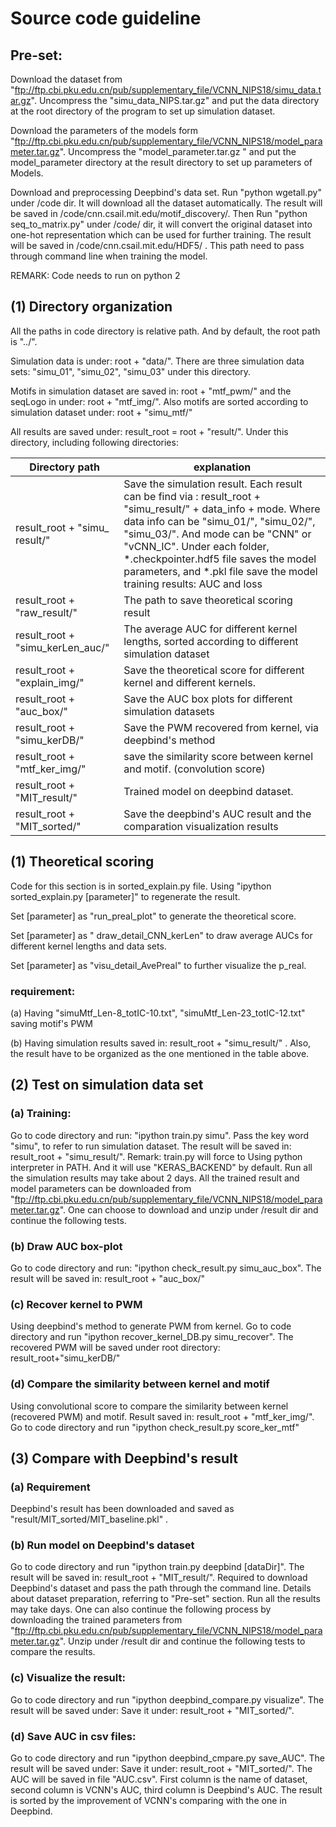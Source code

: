 # Source code guideline

## Pre-set:
Download the dataset from "ftp://ftp.cbi.pku.edu.cn/pub/supplementary_file/VCNN_NIPS18/simu_data.tar.gz".
Uncompress the "simu_data_NIPS.tar.gz" and put the data directory at the root directory of the program to set up simulation dataset.

Download the parameters of the models form "ftp://ftp.cbi.pku.edu.cn/pub/supplementary_file/VCNN_NIPS18/model_parameter.tar.gz".
Uncompress the "model_parameter.tar.gz " and put the model_parameter directory at the result directory to set up parameters of Models.

Download and preprocessing Deepbind's data set. Run "python wgetall.py" under /code dir. It will download all the dataset automatically. The result will be saved in /code/cnn.csail.mit.edu/motif_discovery/.  Then Run "python seq_to_matrix.py" under /code/ dir, it will convert the original dataset into one-hot representation which can be used for further training. The result will be saved in /code/cnn.csail.mit.edu/HDF5/ . This path need to pass through command line when training the model.

REMARK: Code needs to run on python 2

## (1) Directory organization

All the paths in code directory is relative path. And by default, the root path is "../".

Simulation data is under: root + "data/". There are three simulation data sets: "simu_01", "simu_02", "simu_03" under this directory.  

Motifs in simulation dataset are saved in: root + "mtf_pwm/" and the seqLogo in under: root + "mtf_img/". Also motifs are sorted according to simulation dataset under: root + "simu_mtf/"

All results are saved under: result_root =  root + "result/". Under this directory, including following directories:

| Directory path                   | explanation                              |
| -------------------------------- | ---------------------------------------- |
| result_root + "simu_  result/"   | Save the simulation result. Each result can be find via : result_root + "simu_result/" + data_info + mode. Where data info can be "simu_01/", "simu_02/", "simu_03/". And mode can be "CNN" or "vCNN_IC". Under each folder, *.checkpointer.hdf5  file saves the model parameters, and *.pkl file save the model training results: AUC and loss |
| result_root + "raw_result/"      | The path to save theoretical scoring result |
| result_root + "simu_kerLen_auc/" | The average AUC for different kernel lengths, sorted according to different simulation dataset |
| result_root + "explain_img/"     | Save the theoretical score for different kernel and different kernels. |
| result_root + "auc_box/"         | Save the AUC box plots for different simulation datasets |
| result_root + "simu_kerDB/"      | Save the PWM recovered from kernel, via deepbind's  method |
| result_root + "mtf_ker_img/"     | save the similarity score between kernel and motif. (convolution score) |
| result_root +  "MIT_result/"     | Trained model on deepbind dataset.       |
| result_root +  "MIT_sorted/"     | Save the deepbind's AUC result and the comparation visualization results |

## (1) Theoretical scoring

Code for this section is in sorted_explain.py file. Using "ipython sorted_explain.py [parameter]" to regenerate the result.

Set [parameter] as "run_preal_plot"  to generate the theoretical score. 

Set [parameter] as " draw_detail_CNN_kerLen" to draw average AUCs for different kernel lengths and data sets.

Set [parameter] as  "visu_detail_AvePreal" to further visualize the p_real. 

### requirement:

(a) Having "simuMtf_Len-8_totIC-10.txt", "simuMtf_Len-23_totIC-12.txt" saving motif's PWM

(b) Having simulation results saved in: result_root + "simu_result/" .  Also, the result have to be organized as the one mentioned in the table above.

## (2) Test on simulation data set

### (a) Training:

Go to code directory and run: "ipython train.py  simu". Pass the key word "simu", to refer to run simulation dataset. The result will be saved in:  result_root + "simu_result/". Remark: train.py will force to Using python interpreter in PATH. And it will use "KERAS_BACKEND" by default. Run all the simulation results may take about 2 days. All the trained result and model parameters can be downloaded from "ftp://ftp.cbi.pku.edu.cn/pub/supplementary_file/VCNN_NIPS18/model_parameter.tar.gz". One can choose to download and unzip under /result dir and continue the following tests.

### (b) Draw AUC box-plot

Go to code directory and run: "ipython check_result.py simu_auc_box". The result will be saved in: result_root + "auc_box/"

### (c) Recover kernel to PWM

Using deepbind's method to generate PWM from kernel.  Go to code directory and run "ipython recover_kernel_DB.py simu_recover". The recovered PWM will be saved under root directory:  result_root+"simu_kerDB/"

### (d) Compare the similarity between kernel and motif

Using convolutional score to compare the similarity between kernel (recovered PWM) and motif.  Result saved in:  result_root + "mtf_ker_img/". Go to code directory and run "ipython check_result.py score_ker_mtf"

## (3) Compare with Deepbind's result

### (a) Requirement

Deepbind's result has been downloaded and saved as  "result/MIT_sorted/MIT_baseline.pkl" . 

### (b) Run model on Deepbind's dataset

Go to code directory and run "ipython train.py deepbind [dataDir]". The result will be saved in: result_root +  "MIT_result/". Required to download Deepbind's dataset and pass the path through the command line.  Details about dataset preparation, referring to "Pre-set" section. Run all the results may take days. One can also continue the following process by downloading the trained parameters from "ftp://ftp.cbi.pku.edu.cn/pub/supplementary_file/VCNN_NIPS18/model_parameter.tar.gz". Unzip under /result dir and continue the following tests to compare the results.

### (c) Visualize the result:

Go to code directory and run "ipython deepbind_compare.py visualize". The result will be saved under: Save it under: result_root + "MIT_sorted/".

### (d) Save AUC in csv files:

Go to code directory and run "ipython deepbind_cmpare.py save_AUC". The result will be saved under: Save it under: result_root + "MIT_sorted/". The AUC will be saved in file "AUC.csv". First column is the name of dataset, second column is VCNN's AUC, third column is Deepbind's AUC. The result is sorted by the improvement of VCNN's comparing with the one in Deepbind.
